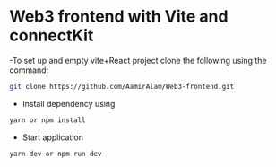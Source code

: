 # Web3 frontend with Vite and connectKit

-To set up and empty vite+React project clone the following using the command:

```bash
git clone https://github.com/AamirAlam/Web3-frontend.git
```

- Install dependency using

```bash
yarn or npm install
```

- Start application

```bash
yarn dev or npm run dev
```
